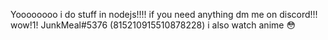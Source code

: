 Yoooooooo i do stuff in nodejs!!!!
if you need anything dm me on discord!!! wow!1! JunkMeal#5376 (815210915510878228)
i also watch anime 😳
